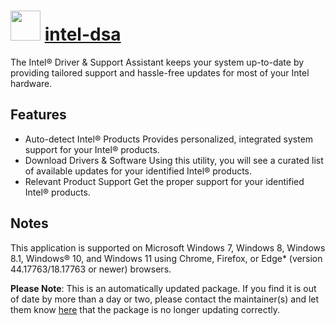 # <img src="https://cdn.jsdelivr.net/gh/mkevenaar/chocolatey-packages@d745753da830756a40daac8ffed6283164af9d21/icons/intel-dsa.png" width="48" height="48"/> [intel-dsa](https://community.chocolatey.org/packages/intel-dsa)

The Intel® Driver & Support Assistant keeps your system up-to-date by providing tailored support and hassle-free updates for most of your Intel hardware.

## Features

- Auto-detect Intel® Products
    Provides personalized, integrated system support for your Intel® products.
- Download Drivers & Software
    Using this utility, you will see a curated list of available updates for your identified Intel® products.
- Relevant Product Support
    Get the proper support for your identified Intel® products.

## Notes

This application is supported on Microsoft Windows 7, Windows 8, Windows 8.1, Windows® 10, and Windows 11 using Chrome, Firefox, or Edge* (version 44.17763/18.17763 or newer) browsers.

**Please Note**: This is an automatically updated package. If you find it is
out of date by more than a day or two, please contact the maintainer(s) and
let them know [here](https://github.com/mkevenaar/chocolatey-packages/issues) that the package is no longer updating correctly.
